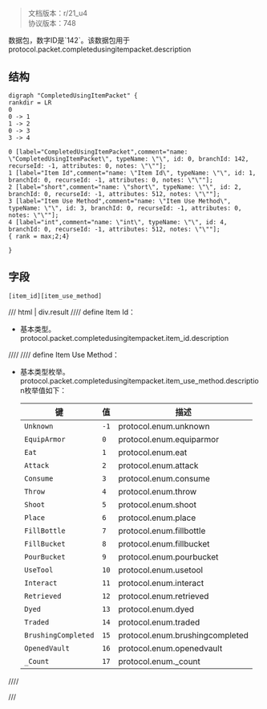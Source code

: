 # <!-- md:samp CompletedUsingItemPacket -->

> 文档版本：r/21_u4<br/>协议版本：748

<!-- md:samp CompletedUsingItemPacket -->数据包，数字ID是`142`。该数据包用于protocol.packet.completedusingitempacket.description

## 结构

```viz
digraph "CompletedUsingItemPacket" {
rankdir = LR
0
0 -> 1
1 -> 2
0 -> 3
3 -> 4

0 [label="CompletedUsingItemPacket",comment="name: \"CompletedUsingItemPacket\", typeName: \"\", id: 0, branchId: 142, recurseId: -1, attributes: 0, notes: \"\""];
1 [label="Item Id",comment="name: \"Item Id\", typeName: \"\", id: 1, branchId: 0, recurseId: -1, attributes: 0, notes: \"\""];
2 [label="short",comment="name: \"short\", typeName: \"\", id: 2, branchId: 0, recurseId: -1, attributes: 512, notes: \"\""];
3 [label="Item Use Method",comment="name: \"Item Use Method\", typeName: \"\", id: 3, branchId: 0, recurseId: -1, attributes: 0, notes: \"\""];
4 [label="int",comment="name: \"int\", typeName: \"\", id: 4, branchId: 0, recurseId: -1, attributes: 512, notes: \"\""];
{ rank = max;2;4}

}

```

## 字段

```title='CompletedUsingItemPacket'
[item_id][item_use_method]
```

/// html | div.result
//// define
Item Id：<!-- md:samp short -->

- 基本类型。protocol.packet.completedusingitempacket.item_id.description


////
//// define
Item Use Method：<!-- md:samp int -->

- 基本类型枚举。protocol.packet.completedusingitempacket.item_use_method.description枚举值如下：

  |键|值|描述|
  |---|---|---|
  |`Unknown`|`-1`|protocol.enum.unknown|
  |`EquipArmor`|`0`|protocol.enum.equiparmor|
  |`Eat`|`1`|protocol.enum.eat|
  |`Attack`|`2`|protocol.enum.attack|
  |`Consume`|`3`|protocol.enum.consume|
  |`Throw`|`4`|protocol.enum.throw|
  |`Shoot`|`5`|protocol.enum.shoot|
  |`Place`|`6`|protocol.enum.place|
  |`FillBottle`|`7`|protocol.enum.fillbottle|
  |`FillBucket`|`8`|protocol.enum.fillbucket|
  |`PourBucket`|`9`|protocol.enum.pourbucket|
  |`UseTool`|`10`|protocol.enum.usetool|
  |`Interact`|`11`|protocol.enum.interact|
  |`Retrieved`|`12`|protocol.enum.retrieved|
  |`Dyed`|`13`|protocol.enum.dyed|
  |`Traded`|`14`|protocol.enum.traded|
  |`BrushingCompleted`|`15`|protocol.enum.brushingcompleted|
  |`OpenedVault`|`16`|protocol.enum.openedvault|
  |`_Count`|`17`|protocol.enum._count|



////

///

